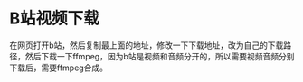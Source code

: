 # B站视频下载
 
在网页打开b站，然后复制最上面的地址，修改一下下载地址，改为自己的下载路径，然后下载一下ffmpeg，因为b站是视频和音频分开的，所以需要视频音频分别下载后，需要ffmpeg合成。